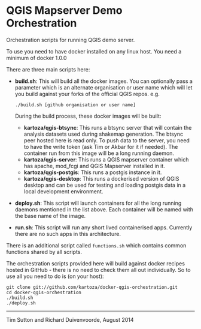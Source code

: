 QGIS Mapserver Demo Orchestration
=================================

Orchestration scripts for running QGIS demo server.

To use you need to have docker installed on any linux host. You
need a minimum of docker 1.0.0

There are three main scripts here:

* **build.sh**: This will build all the docker images. 
  You can optionally pass a parameter which is an alternate organisation or
  user name which will let you build against your forks of the official QGIS
  repos. e.g.

  ``./build.sh [github organisation or user name]``
  
  During the build process, these docker images will be built:
  * **kartoza/qgis-btsync**: This runs a btsync server that will
    contain the analysis datasets used during shakemap generation. The btsync 
    peer hosted here is read only. To push data to the server, you need to 
    have the write token (ask Tim or Akbar for it if needed). The 
    container run from this image will be a long running daemon. 
  * **kartoza/qgis-server**: This runs a QGIS mapserver container 
    which has apache, mod_fcgi and QGIS Mapserver installed in it.
  * **kartoza/qgis-postgis**: This runs a postgis instance in it.
  * **kartoza/qgis-desktop**: This runs a dockerised version of QGIS desktop 
    and can be used for testing and loading postgis data in a local development 
    environment.
  
* **deploy.sh**: This script will launch containers for all the long running
  daemons mentioned in the list above. Each container will be named with
  the base name of the image.
 
* **run.sh**: This script will run any short lived containerised apps.
  Currently there are no such apps in this architecture.
  

There is an additional script called `functions.sh` which contains common
functions shared by all scripts.

The orchestration scripts provided here will build against docker recipes
hosted in GitHub - there is no need to check them all out individually. So 
to use all you need to do is (on your host):


```
git clone git://github.com/kartoza/docker-qgis-orchestration.git
cd docker-qgis-orchestration
./build.sh
./deploy.sh
```

--------

Tim Sutton and Richard Duivenvoorde, August 2014

